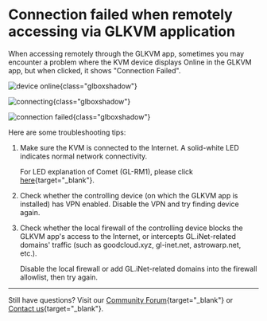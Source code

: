 # Connection failed when remotely accessing via GLKVM application

When accessing remotely through the GLKVM app, sometimes you may encounter a problem where the KVM device displays Online in the GLKVM app, but when clicked, it shows "Connection Failed".

![device online](https://static.gl-inet.com/docs/kvm/faq/connection_failed_when_remotely_accessing_via_glkvm/device_online.jpg){class="glboxshadow"}

![connecting](https://static.gl-inet.com/docs/kvm/faq/connection_failed_when_remotely_accessing_via_glkvm/connecting.jpg){class="glboxshadow"}

![connection failed](https://static.gl-inet.com/docs/kvm/faq/connection_failed_when_remotely_accessing_via_glkvm/connection_failed.jpg){class="glboxshadow"}

Here are some troubleshooting tips:

1. Make sure the KVM is connected to the Internet. A solid-white LED indicates normal network connectivity.

    For LED explanation of Comet (GL-RM1), please click [here](../user_guide/gl-rm1/index.md/#led){target="_blank"}.

2. Check whether the controlling device (on which the GLKVM app is installed) has VPN enabled. Disable the VPN and try finding device again.

3. Check whether the local firewall of the controlling device blocks the GLKVM app's access to the Internet, or intercepts GL.iNet-related domains' traffic (such as goodcloud.xyz, gl-inet.net, astrowarp.net, etc.). 

    Disable the local firewall or add GL.iNet-related domains into the firewall allowlist, then try again.

---

Still have questions? Visit our [Community Forum](https://forum.gl-inet.com){target="_blank"} or [Contact us](https://www.gl-inet.com/contacts/){target="_blank"}.
